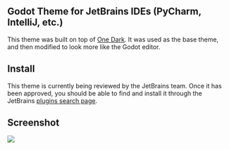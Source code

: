 ## Godot Theme for JetBrains IDEs (PyCharm, IntelliJ, etc.)
This theme was built on top of [One Dark](https://github.com/one-dark/jetbrains-one-dark-theme). It was used as the base theme, and then modified to look more like the Godot editor.

## Install
This theme is currently being reviewed by the JetBrains team. Once it has been approved, you should be able to find and install it through the JetBrains [plugins search page](https://plugins.jetbrains.com/search?headline=164-theme&tags=Theme).

## Screenshot
<img src="https://raw.githubusercontent.com/elliotwaite/jetbrains-godot-theme/master/screenshots/screenshot-1.png" />

